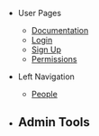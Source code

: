 - User Pages

  - [Documentation](/)
  - [Login](login.md)
  - [Sign Up](signup.md)
  - [Permissions](permissions.md)

- Left Navigation
  - [People](people.md)

- Admin Tools
  - 
